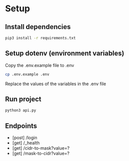 # Setup

## Install dependencies

``` bash
pip3 install -r requirements.txt
```

## Setup dotenv (environment variables)

Copy the .env.example file to .env

``` bash
cp .env.example .env
```
Replace the values of the variables in the .env file

## Run project

``` bash
python3 api.py
```

## Endpoints

- [post] /login
- [get] /_health
- [get] /cidr-to-mask?value=?
- [get] /mask-to-cidr?value=?

